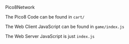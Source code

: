 Pico8Network

The Pico8 Code can be found in `cart/`

The Web Client JavaScript can be found in `game/index.js`

The Web Server JavaScript is just `index.js`
